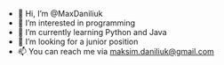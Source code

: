 - 👋 Hi, I’m @MaxDaniliuk
- 👀 I’m interested in programming
- 🌱 I’m currently learning Python and Java
- 💞️ I’m looking for a junior position
- 📫 You can reach me via maksim.daniliuk@gmail.com

<!---
MaxDaniliuk/MaxDaniliuk is a ✨ special ✨ repository because its `README.md` (this file) appears on your GitHub profile.
You can click the Preview link to take a look at your changes.
--->
